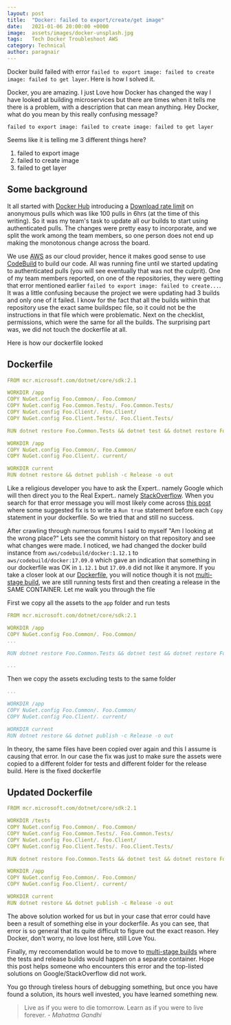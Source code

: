 ```yaml
---
layout: post
title:  "Docker: failed to export/create/get image"
date:   2021-01-06 20:00:00 +0000
image:  assets/images/docker-unsplash.jpg
tags:   Tech Docker Troubleshoot AWS
category: Technical
author: paragnair
---
```


Docker build failed with error `failed to export image: failed to create image: failed to get layer`. Here is how I solved it.

Docker, you are amazing. I just Love how Docker has changed the way I have looked at building microservices but there are times when it tells me there is a problem, with a description that can mean anything. Hey Docker, what do you mean by this really confusing message? 

```
failed to export image: failed to create image: failed to get layer
```

Seems like it is telling me 3 different things here?
1. failed to export image
2. failed to create image
3. failed to get layer

## Some background

It all started with [Docker Hub](https://hub.docker.com) introducing a [Download rate limit](https://docs.docker.com/docker-hub/download-rate-limit/) on anonymous pulls which was like 100 pulls in 6hrs (at the time of this writing). So it was my team's task to update all our builds to start using authenticated pulls. The changes were pretty easy to incorporate, and we split the work among the team members, so one person does not end up making the monotonous change across the board.

We use [AWS](https://aws.amazon.com/) as our cloud provider, hence it makes good sense to use [CodeBuild](https://aws.amazon.com/codebuild/) to build our code. All was running fine until we started updating to authenticated pulls (you will see eventually that was not the culprit). One of my team members reported, on one of the repositories, they were getting that error mentioned earlier `failed to export image: failed to create...`. It was a little confusing because the project we were updating had 3 builds and only one of it failed. I know for the fact that all the builds within that repository use the exact same buildspec file, so it could not be the instructions in that file which were problematic. Next on the checklist, permissions, which were the same for all the builds. The surprising part was, we did not touch the dockerfile at all.

Here is how our dockerfile looked

## Dockerfile
```yaml
FROM mcr.microsoft.com/dotnet/core/sdk:2.1

WORKDIR /app
COPY NuGet.config Foo.Common/. Foo.Common/
COPY NuGet.config Foo.Common.Tests/. Foo.Common.Tests/
COPY NuGet.config Foo.Client/. Foo.Client/
COPY NuGet.config Foo.Client.Tests/. Foo.Client.Tests/

RUN dotnet restore Foo.Common.Tests && dotnet test && dotnet restore Foo.Client.Tests && dotnet test Foo.Client.Tests/Foo.Client.Tests.csproj

WORKDIR /app
COPY NuGet.config Foo.Common/. Foo.Common/
COPY NuGet.config Foo.Client/. current/

WORKDIR current
RUN dotnet restore && dotnet publish -c Release -o out
```

Like a religious developer you have to ask the Expert.. namely Google which will then direct you to the Real Expert.. namely [StackOverflow](https://stackoverflow.com/). When you search for that error message you will most likely come across [this post](https://stackoverflow.com/questions/51115856/docker-failed-to-export-image-failed-to-create-image-failed-to-get-layer) where some suggested fix is to write a `Run true` statement before each `Copy` statement in your dockerfile. So we tried that and still no success. 

After crawling through numerous forums I said to myself "Am I looking at the wrong place?" Lets see the commit history on that repository and see what changes were made. I noticed, we had changed the docker build instance from `aws/codebuild/docker:1.12.1` to `aws/codebuild/docker:17.09.0` which gave an indication that something in our dockerfile was OK in `1.12.1` but `17.09.0` did not like it anymore. If you take a closer look at our [Dockerfile](#dockerfile), you will notice though it is not [multi-stage build](https://docs.docker.com/develop/develop-images/multistage-build/), we are still running tests first and then creating a release in the SAME CONTAINER. Let me walk you through the file

First we copy all the assets to the `app` folder and run tests
```yaml
FROM mcr.microsoft.com/dotnet/core/sdk:2.1

WORKDIR /app
COPY NuGet.config Foo.Common/. Foo.Common/
...

RUN dotnet restore Foo.Common.Tests && dotnet test && dotnet restore Foo.Client.Tests && dotnet test Foo.Client.Tests/Foo.Client.Tests.csproj

...
```

Then we copy the assets excluding tests to the same folder
```yaml
...

WORKDIR /app
COPY NuGet.config Foo.Common/. Foo.Common/
COPY NuGet.config Foo.Client/. current/

WORKDIR current
RUN dotnet restore && dotnet publish -c Release -o out
```

In theory, the same files have been copied over again and this I assume is causing that error. In our case the fix was just to make sure the assets were copied to a different folder for tests and different folder for the release build. Here is the fixed dockerfile

## Updated Dockerfile

```yaml
FROM mcr.microsoft.com/dotnet/core/sdk:2.1

WORKDIR /tests
COPY NuGet.config Foo.Common/. Foo.Common/
COPY NuGet.config Foo.Common.Tests/. Foo.Common.Tests/
COPY NuGet.config Foo.Client/. Foo.Client/
COPY NuGet.config Foo.Client.Tests/. Foo.Client.Tests/

RUN dotnet restore Foo.Common.Tests && dotnet test && dotnet restore Foo.Client.Tests && dotnet test Foo.Client.Tests/Foo.Client.Tests.csproj

WORKDIR /app
COPY NuGet.config Foo.Common/. Foo.Common/
COPY NuGet.config Foo.Client/. current/

WORKDIR current
RUN dotnet restore && dotnet publish -c Release -o out
```

The above solution worked for us but in your case that error could have been a result of something else in your dockerfile. As you can see, that error is so general that its quite difficult to figure out the exact reason. Hey Docker, don't worry, no love lost here, still Love You.

Finally, my reccomendation would be to move to [multi-stage builds](https://docs.docker.com/develop/develop-images/multistage-build/) where the tests and release builds would happen on a separate container. Hope this post helps someone who encounters this error and the top-listed solutions on Google/StackOverflow did not work. 

You go through tireless hours of debugging something, but once you have found a solution, its hours well invested, you have learned something new.

> Live as if you were to die tomorrow. Learn as if you were to live forever. <cite>- Mahatma Gandhi</cite>

